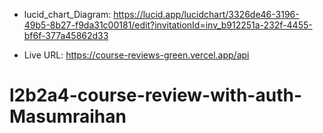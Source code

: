 - lucid_chart_Diagram: https://lucid.app/lucidchart/3326de46-3196-49b5-8b27-f9da31c00181/edit?invitationId=inv_b912251a-232f-4455-bf6f-377a45862d33

- Live URL: https://course-reviews-green.vercel.app/api
# l2b2a4-course-review-with-auth-Masumraihan
